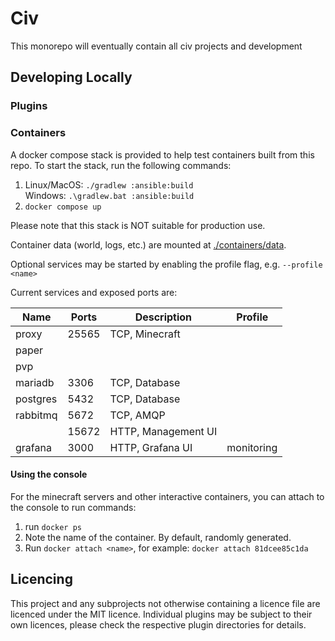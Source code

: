 # Civ

This monorepo will eventually contain all civ projects and development

## Developing Locally

### Plugins

### Containers
A docker compose stack is provided to help test containers built from
this repo. To start the stack, run the following commands:

1. Linux/MacOS: `./gradlew :ansible:build`  
   Windows: `.\gradlew.bat :ansible:build`
2. `docker compose up`

Please note that this stack is NOT suitable for production use.

Container data (world, logs, etc.) are mounted at [./containers/data](./containers/data).

Optional services may be started by enabling the profile flag, e.g. `--profile <name>`

Current services and exposed ports are:

| Name     | Ports | Description         | Profile    |
|----------|-------|---------------------|------------|
| proxy    | 25565 | TCP, Minecraft      |            |
| paper    |       |                     |            |
| pvp      |       |                     |            |
| mariadb  | 3306  | TCP, Database       |            |
| postgres | 5432  | TCP, Database       |            |
| rabbitmq | 5672  | TCP, AMQP           |            |
|          | 15672 | HTTP, Management UI |            |
| grafana  | 3000  | HTTP, Grafana UI    | monitoring |

#### Using the console
For the minecraft servers and other interactive containers, you can attach to the console to run commands:

1. run `docker ps`
2. Note the name of the container. By default, randomly generated.
3. Run `docker attach <name>`, for example: `docker attach 81dcee85c1da`

## Licencing
This project and any subprojects not otherwise containing a licence file are licenced under the MIT licence.
Individual plugins may be subject to their own licences, please check the respective plugin directories for details.

